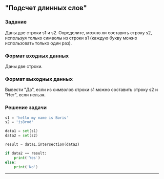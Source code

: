 ## "Подсчет длинных слов"

### Задание

Даны две строки s1 и s2. Определите, можно ли составить строку s2, используя только символы из строки s1 (каждую букву можно использовать только один раз).

### Формат входных данных

Даны две строки.

### Формат выходных данных

Вывести "Да", если из символов строки s1 можно составить строку s2 и "Нет", если нельзя.

### Решение задачи

```python
s1 = 'hello my name is Boris'
s2 = 'isBrod'

data1 = set(s1)
data2 = set(s2)

result = data1.intersection(data2)

if data2 == result:
    print('Yes')
else:
    print('No')
```

---

